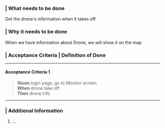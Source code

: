 ### | **What needs to be done**
Get the drone's information when it takes off.

### | **Why it needs to be done**
When we have information about Drone, we will show it on the map

### | **Acceptance Criteria | Definition of Done**
---
#### Acceptance Criteria 1
> **Given** login page, go to Monitor screen <br>
> **When** drone take off<br>
> **Then** drone info<br>
---

### | **Additional Information**
1. ...
